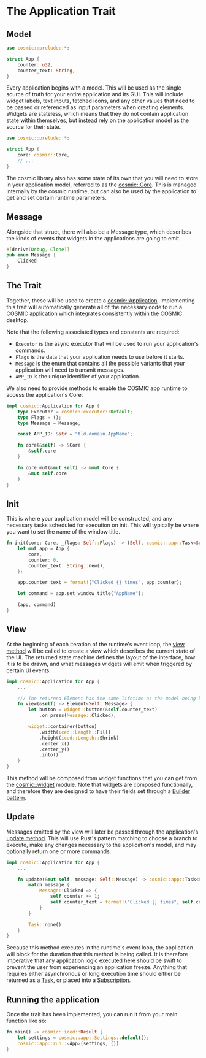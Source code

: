 # The Application Trait


## Model

```rs
use cosmic::prelude::*;

struct App {
    counter: u32,
    counter_text: String,
}
```

Every application begins with a model. This will be used as the single source of truth for your entire application and its GUI.
This will include widget labels, text inputs, fetched icons, and any other values that need to be passed or referenced as input parameters when creating elements.
Widgets are stateless, which means that they do not contain application state within themselves, but instead rely on the application model as the source for their state.

```rs
use cosmic::prelude::*;

struct App {
    core: cosmic::Core,
    // ...
}
```

The cosmic library also has some state of its own that you will need to store in your application model, referred to as the [cosmic::Core][app-core]. This is managed internally by the cosmic runtime, but can also be used by the application to get and set certain runtime parameters.

## Message

Alongside that struct, there will also be a Message type, which describes the kinds of events that widgets in the applications are going to emit.

```rs
#[derive(Debug, Clone)]
pub enum Message {
    Clicked
}
```

## The Trait

Together, these will be used to create a [cosmic::Application][app-trait]. Implementing this trait will automatically generate all of the necessary code to run a COSMIC application which integrates consistently within the COSMIC desktop.

Note that the following associated types and constants are required:

- `Executor` is the async executor that will be used to run your application's commands.
- `Flags` is the data that your application needs to use before it starts.
- `Message` is the enum that contains all the possible variants that your application will need to transmit messages.
- `APP_ID` is the unique identifier of your application.

We also need to provide methods to enable the COSMIC app runtime to access the application's Core.

```rs
impl cosmic::Application for App {
    type Executor = cosmic::executor::Default;
    type Flags = ();
    type Message = Message;

    const APP_ID: &str = "tld.domain.AppName";

    fn core(&self) -> &Core {
        &self.core
    }

    fn core_mut(&mut self) -> &mut Core {
        &mut self.core
    }
}
```

## Init

This is where your application model will be constructed, and any necessary tasks scheduled for execution on init.
This will typically be where you want to set the name of the window title.

```rs
fn init(core: Core, _flags: Self::Flags) -> (Self, cosmic::app::Task<Self::Message>) {
    let mut app = App {
        core,
        counter: 0,
        counter_text: String::new(),
    };

    app.counter_text = format!("Clicked {} times", app.counter);

    let command = app.set_window_title("AppName");

    (app, command)
}
 ```

## View

At the beginning of each iteration of the runtime's event loop, the [view method][view-method] will be called to create a view which describes the current state of the UI.
The returned state machine defines the layout of the interface, how it is to be drawn, and what messages widgets will emit when triggered by certain UI events.

```rs
impl cosmic::Application for App {
    ...

    /// The returned Element has the same lifetime as the model being borrowed.
    fn view(&self) -> Element<Self::Message> {
        let button = widget::button(&self.counter_text)
            .on_press(Message::Clicked);

        widget::container(button)
            .width(iced::Length::Fill)
            .height(iced::Length::Shrink)
            .center_x()
            .center_y()
            .into()
    }
}
```

This method will be composed from widget functions that you can get from the [cosmic::widget][cosmic-widget] module.
Note that widgets are composed functionally, and therefore they are designed to have their fields set through a [Builder pattern][builder-pattern].

## Update

Messages emitted by the view will later be passed through the application's [update method][update-method].
This will use Rust's pattern matching to choose a branch to execute, make any changes necessary to the application's model, and may optionally return one or more commands.

```rs
impl cosmic::Application for App {
    ...

    fn update(&mut self, message: Self::Message) -> cosmic::app::Task<Self::Message> {
        match message {
            Message::Clicked => {
                self.counter += 1;
                self.counter_text = format!("Clicked {} times", self.counter);
            }
        }

        Task::none()
    }
}
```

Because this method executes in the runtime's event loop, the application will block for the duration that this method is being called.
It is therefore imperative that any application logic executed here should be swift to prevent the user from experiencing an application freeze.
Anything that requires either asynchronous or long execution time should either be returned as a [Task](tasks.md), or placed into a [Subscription](subscriptions.md).

## Running the application

Once the trait has been implemented, you can run it from your main function like so:

```rs
fn main() -> cosmic::iced::Result {
    let settings = cosmic::app::Settings::default();
    cosmic::app::run::<App>(settings, ())
}
```

[app-core]: https://pop-os.github.io/libcosmic/cosmic/app/struct.Core.html
[app-trait]: https://pop-os.github.io/libcosmic/cosmic/app/trait.Application.html
[builder-pattern]: https://rust-unofficial.github.io/patterns/patterns/creational/builder.html
[cosmic-widget]: https://pop-os.github.io/libcosmic/cosmic/widget/index.html
[update-method]: https://pop-os.github.io/libcosmic/cosmic/app/trait.Application.html#method.update
[view-method]: https://pop-os.github.io/libcosmic/cosmic/app/trait.Application.html#tymethod.view

